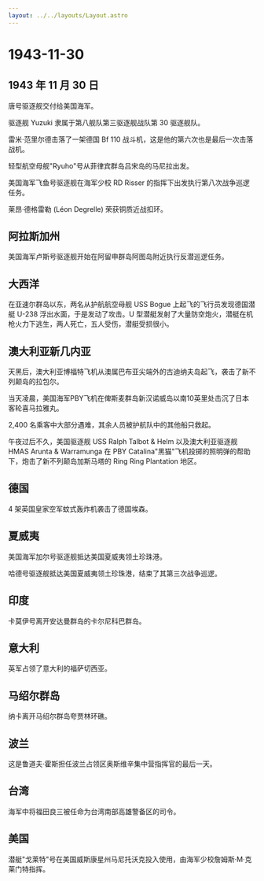 ```yaml
---
layout: ../../layouts/Layout.astro
---
```


# 1943-11-30

## 1943 年 11 月 30 日

唐号驱逐舰交付给美国海军。

驱逐舰 Yuzuki 隶属于第八舰队第三驱逐舰战队第 30 驱逐舰队。

雷米·范里尔德击落了一架德国 Bf 110
战斗机，这是他的第六次也是最后一次击落战机。

轻型航空母舰"Ryuho"号从菲律宾群岛吕宋岛的马尼拉出发。

美国海军飞鱼号驱逐舰在海军少校 RD Risser
的指挥下出发执行第八次战争巡逻任务。

莱昂·德格雷勒 (Léon Degrelle) 荣获铜质近战扣环。

## 阿拉斯加州

美国海军卢斯号驱逐舰开始在阿留申群岛阿图岛附近执行反潜巡逻任务。

## 大西洋

在亚速尔群岛以东，两名从护航航空母舰 USS Bogue
上起飞的飞行员发现德国潜艇 U-238 浮出水面，于是发动了攻击。U
型潜艇发射了大量防空炮火，潜艇在机枪火力下逃生，两人死亡，五人受伤，潜艇受损很小。

## 澳大利亚新几内亚

天黑后，澳大利亚博福特飞机从澳属巴布亚尖端外的古迪纳夫岛起飞，袭击了新不列颠岛的拉包尔。

当天凌晨，美国海军PBY飞机在俾斯麦群岛新汉诺威岛以南10英里处击沉了日本客轮喜马拉雅丸。

2,400 名乘客中大部分遇难，其余人员被护航队中的其他船只救起。

午夜过后不久，美国驱逐舰 USS Ralph Talbot & Helm 以及澳大利亚驱逐舰 HMAS
Arunta & Warramunga 在 PBY
Catalina"黑猫"飞机投掷的照明弹的帮助下，炮击了新不列颠岛加斯马塔的 Ring
Ring Plantation 地区。

## 德国

4 架英国皇家空军蚊式轰炸机袭击了德国埃森。

## 夏威夷

美国海军加尔号驱逐舰抵达美国夏威夷领土珍珠港。

哈德号驱逐舰抵达美国夏威夷领土珍珠港，结束了其第三次战争巡逻。

## 印度

卡莫伊号离开安达曼群岛的卡尔尼科巴群岛。

## 意大利

英军占领了意大利的福萨切西亚。

## 马绍尔群岛

纳卡离开马绍尔群岛夸贾林环礁。

## 波兰

这是鲁道夫·霍斯担任波兰占领区奥斯维辛集中营指挥官的最后一天。

## 台湾

海军中将福田良三被任命为台湾南部高雄警备区的司令。

## 美国

潜艇"戈莱特"号在美国威斯康星州马尼托沃克投入使用，由海军少校詹姆斯·M·克莱门特指挥。